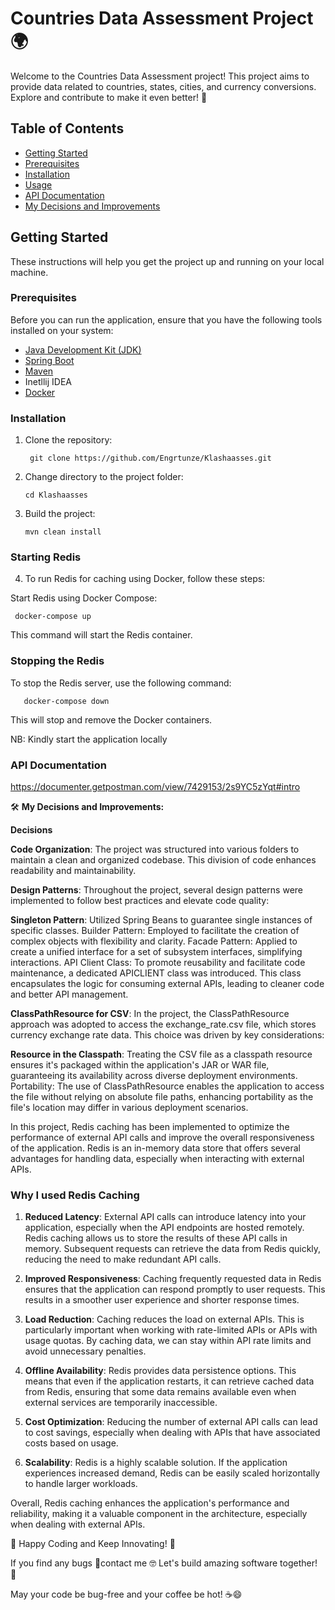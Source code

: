 # Countries Data Assessment Project 🌍

Welcome to the Countries Data Assessment project! This project aims to provide data related to countries, states, cities, and currency conversions. Explore and contribute to make it even better! 🚀

## Table of Contents

- [Getting Started](#getting-started)
- [Prerequisites](#prerequisites)
- [Installation](#installation)
- [Usage](#usage)
- [API Documentation](#api-documentation)
- [My Decisions and Improvements](#My-Decisions-and-Improvements)


## Getting Started

These instructions will help you get the project up and running on your local machine.

### Prerequisites
Before you can run the application, ensure that you have the following tools installed on your system:
- [Java Development Kit (JDK)](https://www.oracle.com/java/technologies/javase-downloads.html)
- [Spring Boot](https://spring.io/projects/spring-boot)
- [Maven](https://maven.apache.org/)
- Inetllij IDEA
- [Docker](https://www.docker.com/get-started)

### Installation

1. Clone the repository:

   ```shell
    git clone https://github.com/Engrtunze/Klashaasses.git
   ```

2. Change directory to the project folder:

   ```shell
   cd Klashaasses
   ```

3. Build the project:

   ```shell
   mvn clean install
   ```
### Starting Redis
4. To run Redis for caching using Docker, follow these steps:

Start Redis using Docker Compose:
  ```shell
   docker-compose up
   ```
This command will start the Redis container.

### Stopping the Redis
To stop the Redis server, use the following command:
```shell
   docker-compose down
   ```
This will stop and remove the Docker containers.

NB: Kindly start the application locally
### API Documentation

https://documenter.getpostman.com/view/7429153/2s9YC5zYqt#intro

🛠️ **My Decisions and Improvements:**


**Decisions**

**Code Organization**: The project was structured into various folders to maintain a clean and organized codebase. This division of code enhances readability and maintainability.

**Design Patterns**: Throughout the project, several design patterns were implemented to follow best practices and elevate code quality:

**Singleton Pattern**: Utilized Spring Beans to guarantee single instances of specific classes.
Builder Pattern: Employed to facilitate the creation of complex objects with flexibility and clarity.
Facade Pattern: Applied to create a unified interface for a set of subsystem interfaces, simplifying interactions.
API Client Class: To promote reusability and facilitate code maintenance, a dedicated APICLIENT class was introduced. This class encapsulates the logic for consuming external APIs, leading to cleaner code and better API management.

**ClassPathResource for CSV**: In the project, the ClassPathResource approach was adopted to access the exchange_rate.csv file, which stores currency exchange rate data. This choice was driven by key considerations:

**Resource in the Classpath**: Treating the CSV file as a classpath resource ensures it's packaged within the application's JAR or WAR file, guaranteeing its availability across diverse deployment environments.
Portability: The use of ClassPathResource enables the application to access the file without relying on absolute file paths, enhancing portability as the file's location may differ in various deployment scenarios.

In this project, Redis caching has been implemented to optimize the performance of external API calls and improve the overall responsiveness of the application. Redis is an in-memory data store that offers several advantages for handling data, especially when interacting with external APIs.

### Why I used Redis Caching

1. **Reduced Latency**: External API calls can introduce latency into your application, especially when the API endpoints are hosted remotely. Redis caching allows us to store the results of these API calls in memory. Subsequent requests can retrieve the data from Redis quickly, reducing the need to make redundant API calls.

2. **Improved Responsiveness**: Caching frequently requested data in Redis ensures that the application can respond promptly to user requests. This results in a smoother user experience and shorter response times.

3. **Load Reduction**: Caching reduces the load on external APIs. This is particularly important when working with rate-limited APIs or APIs with usage quotas. By caching data, we can stay within API rate limits and avoid unnecessary penalties.

4. **Offline Availability**: Redis provides data persistence options. This means that even if the application restarts, it can retrieve cached data from Redis, ensuring that some data remains available even when external services are temporarily inaccessible.

5. **Cost Optimization**: Reducing the number of external API calls can lead to cost savings, especially when dealing with APIs that have associated costs based on usage.

6. **Scalability**: Redis is a highly scalable solution. If the application experiences increased demand, Redis can be easily scaled horizontally to handle larger workloads.

Overall, Redis caching enhances the application's performance and reliability, making it a valuable component in the architecture, especially when dealing with external APIs.


🚀 Happy Coding and Keep Innovating! 🌟

If you find any bugs 🐛contact me 🤓 Let's build amazing software together! 🤖

May your code be bug-free and your coffee be hot! ☕😄
